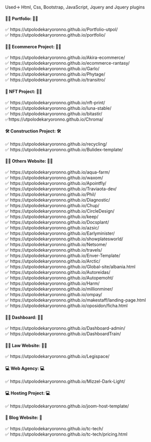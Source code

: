 
Used-> Html, Css, Bootstrap, JavaScript, Jquery and Jquery plugins

<h4>👳‍♀️ Portfolio: 👳‍♀️</h4> 
	✅ https://utpolodekaryoronno.github.io/Portfolio-utpol/
</br>
	✅ https://utpolodekaryoronno.github.io/portfolio/
</br>

<h4>🤷‍♂️ Ecommerce Project: 🤷‍♂️</h4> 
	✅ https://utpolodekaryoronno.github.io/Akira-ecommerce/
</br>
	✅ https://utpolodekaryoronno.github.io/ecommerce-rantasy/
</br>
	✅ https://utpolodekaryoronno.github.io/Garlo/
</br>
	✅ https://utpolodekaryoronno.github.io/Phytage/
 </br>
	✅ https://utpolodekaryoronno.github.io/transitro/


<h4>🦹 NFT Project: 🦸‍♂️</h4> 
	✅ https://utpolodekaryoronno.github.io/nft-print/
</br>
	✅ https://utpolodekaryoronno.github.io/luna-stable/
</br>
	✅ https://utpolodekaryoronno.github.io/bitastir/
 </br>
 	✅https://utpolodekaryoronno.github.io/Chroma/
 </br>

<h4>🛠️ Construction Project: 🛠️</h4> 
	✅ https://utpolodekaryoronno.github.io/recycling/
</br>
	✅ https://utpolodekaryoronno.github.io/Bulidex-template/
</br>
	

<h4>🤷‍♀️ Others Website: 🤷‍♀️</h4> 
	✅ https://utpolodekaryoronno.github.io/aqua-farm/
</br>
	✅ https://utpolodekaryoronno.github.io/waxom/
</br>
	✅ https://utpolodekaryoronno.github.io/Apointfly/
</br>
	✅ https://utpolodekaryoronno.github.io/Traviaota-dev/
</br>
	✅ https://utpolodekaryoronno.github.io/Phil/
</br>
	✅ https://utpolodekaryoronno.github.io/Diagnostic/
</br>
	✅ https://utpolodekaryoronno.github.io/Chup/
</br>
	✅ https://utpolodekaryoronno.github.io/CircleDesign/
</br>
	✅ https://utpolodekaryoronno.github.io/keep/
</br>
	✅ https://utpolodekaryoronno.github.io/Docsplant/
</br>
	✅ https://utpolodekaryoronno.github.io/azsic/
</br>
	✅ https://utpolodekaryoronno.github.io/Earlyminister/
</br>
	✅ https://utpolodekaryoronno.github.io/showplatesworld/
</br>
	✅ https://utpolodekaryoronno.github.io/Netsome/
</br>
	✅ https://utpolodekaryoronno.github.io/travels/
</br>
	✅ https://utpolodekaryoronno.github.io/Enver-Template/	
</br>
	✅ https://utpolodekaryoronno.github.io/Arctic/
</br>
	✅ https://utpolodekaryoronno.github.io/Global-site/albania.html
</br>
	✅ https://utpolodekaryoronno.github.io/Autoreidas/
</br>
	✅ https://utpolodekaryoronno.github.io/Autopemoht/
</br>
	✅ https://utpolodekaryoronno.github.io/Harm/
</br>
	✅ https://utpolodekaryoronno.github.io/millionminer/
</br>
	✅ https://utpolodekaryoronno.github.io/ompay/
</br>
	✅ https://utpolodekaryoronno.github.io/makestaff/landing-page.html
</br>
	✅ https://utpolodekaryoronno.github.io/oposidon/ficha.html
 </br>

<h4>👳‍♀️ Dashboard: 👳‍♂️</h4> 
	✅ https://utpolodekaryoronno.github.io/Dashboard-admin/
</br>
	✅ https://utpolodekaryoronno.github.io/DashboardTrain/
</br>

<h4>🤷‍♀️ Law Website: 🤷‍♀️</h4> 
	✅ https://utpolodekaryoronno.github.io/Legispace/
</br>
<h4>💻 Web Agency: 💻</h4> 
	✅ https://utpolodekaryoronno.github.io/Mizzel-Dark-Light/
 </br>
<h4>💻 Hosting Project: 💻</h4> 
	✅ https://utpolodekaryoronno.github.io/joom-host-template/
</br>
<h4>📝 Blog Website: 📝</h4> 
	✅ https://utpolodekaryoronno.github.io/tc-tech/
 </br>
 	✅ https://utpolodekaryoronno.github.io/tc-tech/pricing.html

